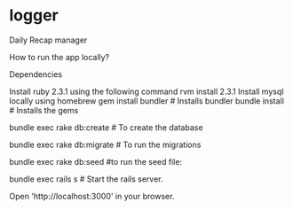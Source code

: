 # logger
Daily Recap manager

How to run the app locally?

Dependencies

Install ruby 2.3.1 using the following command rvm install 2.3.1
Install mysql locally using homebrew
gem install bundler # Installs bundler 
bundle install # Installs the gems

bundle exec rake db:create # To create the database 

bundle exec rake db:migrate # To run the migrations

bundle exec rake db:seed #to run the seed file:

bundle exec rails s # Start the rails server.


Open 'http://localhost:3000' in your browser.
